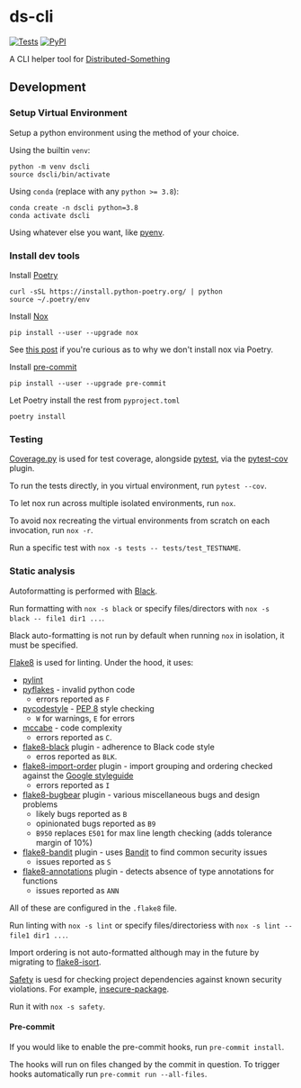 # ds-cli

[![Tests](https://github.com/gnodar01/ds-cli/workflows/Tests/badge.svg)](https://github.com/gnodar01/ds-cli/actions?workflow=Tests)
[![PyPI](https://img.shields.io/pypi/v/ds-cli.svg)](https://pypi.org/project/ds-cli/)

A CLI helper tool for [Distributed-Something](https://distributedscience.github.io/Distributed-Something/introduction.html)

## Development

### Setup Virtual Environment

Setup a python environment using the method of your choice.

Using the builtin `venv`:

    python -m venv dscli
    source dscli/bin/activate

Using `conda` (replace with any `python >= 3.8`):

    conda create -n dscli python=3.8
    conda activate dscli

Using whatever else you want, like [pyenv](https://github.com/pyenv/pyenv).

### Install dev tools

Install [Poetry](https://python-poetry.org/)

    curl -sSL https://install.python-poetry.org/ | python
    source ~/.poetry/env

Install [Nox](https://nox.thea.codes/en/stable/)

    pip install --user --upgrade nox

See [this post](https://medium.com/@cjolowicz/nox-is-a-part-of-your-global-developer-environment-like-poetry-pre-commit-pyenv-or-pipx-1cdeba9198bd) if you're curious as to why we don't install nox via Poetry.

Install [pre-commit](https://pre-commit.com/)

    pip install --user --upgrade pre-commit

Let Poetry install the rest from `pyproject.toml`

    poetry install

### Testing

[Coverage.py](https://coverage.readthedocs.io/en/7.2.2/) is used for test coverage, alongside [pytest](https://docs.pytest.org/en/7.2.x/), via the [pytest-cov](https://pytest-cov.readthedocs.io/en/latest/) plugin.

To run the tests directly, in you virtual environment, run `pytest --cov`.

To let nox run across multiple isolated environments, run `nox`.

To avoid nox recreating the virtual environments from scratch on each invocation, run `nox -r`.

Run a specific test with `nox -s tests -- tests/test_TESTNAME`.

### Static analysis

Autoformatting is performed with [Black](https://github.com/psf/black).

Run formatting with `nox -s black` or specify files/directors with `nox -s black -- file1 dir1 ...`.

Black auto-formatting is not run by default when running `nox` in isolation, it must be specified.

[Flake8](https://flake8.pycqa.org/en/latest/) is used for linting. Under the hood, it uses:

- [pylint](https://www.pylint.org/)
- [pyflakes](https://github.com/PyCQA/pyflakes) - invalid python code
  - errors reported as `F`
- [pycodestyle](https://github.com/pycqa/pycodestyle) - [PEP 8](https://peps.python.org/pep-0008/) style checking
  - `W` for warnings, `E` for errors
- [mccabe](https://github.com/PyCQA/mccabe) - code complexity
  - errors reported as `C`.
- [flake8-black](https://github.com/peterjc/flake8-black) plugin - adherence to Black code style
  - erros reported as `BLK`.
- [flake8-import-order](https://github.com/PyCQA/flake8-import-order) plugin - import grouping and ordering checked against the [Google styleguide](https://google.github.io/styleguide/pyguide.html?showone=Imports_formatting#313-imports-formatting)
  - errors reported as `I`
- [flake8-bugbear](https://github.com/PyCQA/flake8-bugbear) plugin - various miscellaneous bugs and design problems
  - likely bugs reported as `B`
  - opinionated bugs reported as `B9`
  - `B950` replaces `E501` for max line length checking (adds tolerance margin of 10%)
- [flake8-bandit](https://github.com/tylerwince/flake8-bandit) plugin - uses [Bandit](https://github.com/PyCQA/bandit) to find common security issues
  - issues reported as `S`
- [flake8-annotations](https://github.com/sco1/flake8-annotations) plugin - detects absence of type annotations for functions
  - issues reported as `ANN`

All of these are configured in the `.flake8` file.

Run linting with `nox -s lint` or specify files/directoriess with `nox -s lint -- file1 dir1 ...`.

Import ordering is not auto-formatted although may in the future by migrating to [flake8-isort](https://github.com/gforcada/flake8-isort).

[Safety](https://github.com/pyupio/safety) is uesd for checking project dependencies against known security violations. For example, [insecure-package](https://pypi.org/project/insecure-package/).

Run it with `nox -s safety`.

#### Pre-commit

If you would like to enable the pre-commit hooks, run `pre-commit install`.

The hooks will run on files changed by the commit in question. To trigger hooks automatically run `pre-commit run --all-files`.
